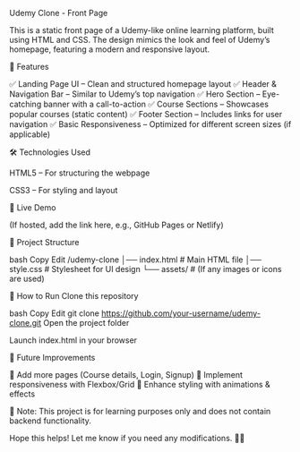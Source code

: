 Udemy Clone - Front Page

This is a static front page of a Udemy-like online learning platform, built using HTML and CSS. The design mimics the look and feel of Udemy’s homepage, featuring a modern and responsive layout.

📌 Features

✅ Landing Page UI – Clean and structured homepage layout
✅ Header & Navigation Bar – Similar to Udemy’s top navigation
✅ Hero Section – Eye-catching banner with a call-to-action
✅ Course Sections – Showcases popular courses (static content)
✅ Footer Section – Includes links for user navigation
✅ Basic Responsiveness – Optimized for different screen sizes (if applicable)

🛠️ Technologies Used

HTML5 – For structuring the webpage

CSS3 – For styling and layout

🚀 Live Demo

(If hosted, add the link here, e.g., GitHub Pages or Netlify)

📂 Project Structure

bash
Copy
Edit
/udemy-clone
│── index.html    # Main HTML file
│── style.css     # Stylesheet for UI design
└── assets/       # (If any images or icons are used)

🔧 How to Run
Clone this repository

bash
Copy
Edit
git clone https://github.com/your-username/udemy-clone.git
Open the project folder

Launch index.html in your browser

📢 Future Improvements

🔹 Add more pages (Course details, Login, Signup)
🔹 Implement responsiveness with Flexbox/Grid
🔹 Enhance styling with animations & effects

📌 Note: This project is for learning purposes only and does not contain backend functionality.

Hope this helps! Let me know if you need any modifications. 🚀😊
